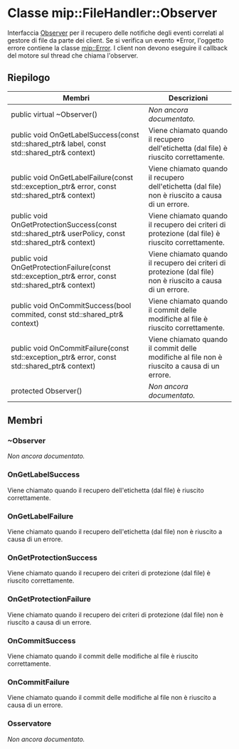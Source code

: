 # <a name="class-mipfilehandlerobserver"></a>Classe mip::FileHandler::Observer 
Interfaccia [Observer](class_mip_filehandler_observer.md) per il recupero delle notifiche degli eventi correlati al gestore di file da parte dei client.
Se si verifica un evento *Error, l'oggetto errore contiene la classe [mip::Error](class_mip_error.md). I client non devono eseguire il callback del motore sul thread che chiama l'observer.
  
## <a name="summary"></a>Riepilogo
 Membri                        | Descrizioni                                
--------------------------------|---------------------------------------------
 public virtual ~Observer()  | _Non ancora documentato._
public void OnGetLabelSuccess(const std::shared_ptr<ContentLabel>& label, const std::shared_ptr<void>& context)  |  Viene chiamato quando il recupero dell'etichetta (dal file) è riuscito correttamente.
public void OnGetLabelFailure(const std::exception_ptr& error, const std::shared_ptr<void>& context)  |  Viene chiamato quando il recupero dell'etichetta (dal file) non è riuscito a causa di un errore.
public void OnGetProtectionSuccess(const std::shared_ptr<UserPolicy>& userPolicy, const std::shared_ptr<void>& context)  |  Viene chiamato quando il recupero dei criteri di protezione (dal file) è riuscito correttamente.
public void OnGetProtectionFailure(const std::exception_ptr& error, const std::shared_ptr<void>& context)  |  Viene chiamato quando il recupero dei criteri di protezione (dal file) non è riuscito a causa di un errore.
public void OnCommitSuccess(bool commited, const std::shared_ptr<void>& context)  |  Viene chiamato quando il commit delle modifiche al file è riuscito correttamente.
public void OnCommitFailure(const std::exception_ptr& error, const std::shared_ptr<void>& context)  |  Viene chiamato quando il commit delle modifiche al file non è riuscito a causa di un errore.
 protected Observer()  | _Non ancora documentato._
  
## <a name="members"></a>Membri
  
### <a name="observer"></a>~Observer
_Non ancora documentato._

  
### <a name="ongetlabelsuccess"></a>OnGetLabelSuccess
Viene chiamato quando il recupero dell'etichetta (dal file) è riuscito correttamente.
  
### <a name="ongetlabelfailure"></a>OnGetLabelFailure
Viene chiamato quando il recupero dell'etichetta (dal file) non è riuscito a causa di un errore.
  
### <a name="ongetprotectionsuccess"></a>OnGetProtectionSuccess
Viene chiamato quando il recupero dei criteri di protezione (dal file) è riuscito correttamente.
  
### <a name="ongetprotectionfailure"></a>OnGetProtectionFailure
Viene chiamato quando il recupero dei criteri di protezione (dal file) non è riuscito a causa di un errore.
  
### <a name="oncommitsuccess"></a>OnCommitSuccess
Viene chiamato quando il commit delle modifiche al file è riuscito correttamente.
  
### <a name="oncommitfailure"></a>OnCommitFailure
Viene chiamato quando il commit delle modifiche al file non è riuscito a causa di un errore.
  
### <a name="observer"></a>Osservatore
_Non ancora documentato._
